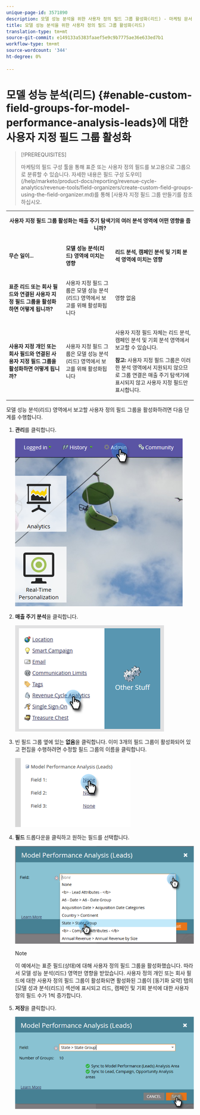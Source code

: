 ```yaml
---
unique-page-id: 3571890
description: 모델 성능 분석을 위한 사용자 정의 필드 그룹 활성화(리드) - 마케팅 문서 - 제품 설명서
title: 모델 성능 분석을 위한 사용자 정의 필드 그룹 활성화(리드)
translation-type: tm+mt
source-git-commit: e149133a5383faaef5e9c9b7775ae36e633ed7b1
workflow-type: tm+mt
source-wordcount: '344'
ht-degree: 0%

---
```



# 모델 성능 분석(리드) {#enable-custom-field-groups-for-model-performance-analysis-leads}에 대한 사용자 지정 필드 그룹 활성화

>[!PREREQUISITES]
>
>마케팅의 필드 구성 툴을 통해 표준 또는 사용자 정의 필드를 보고용으로 그룹으로 분류할 수 있습니다. 자세한 내용은 필드 구성 도우미](/help/marketo/product-docs/reporting/revenue-cycle-analytics/revenue-tools/field-organizers/create-custom-field-groups-using-the-field-organizer.md)를 통해 [사용자 지정 필드 그룹 만들기를 참조하십시오.

<table> 
 <tbody> 
  <tr> 
   <td colspan="3" rowspan="1"><p align="center"><strong>사용자 지정 필드 그룹 활성화는 매출 주기 탐색기의 여러 분석 영역에 어떤 영향을 줍니까?</strong></p></td> 
  </tr> 
  <tr> 
   <td colspan="1" rowspan="1"><p><strong>무슨 일이...</strong></p></td> 
   <td colspan="1" rowspan="1"><p><strong>모델 성능 분석(리드) 영역에 미치는 영향</strong></p></td> 
   <td colspan="1" rowspan="1"><p><strong>리드 분석, 캠페인 분석 및 기회 분석 영역에 미치는 영향</strong></p></td> 
  </tr> 
  <tr> 
   <td colspan="1" rowspan="1"><p><strong>표준 리드 또는 회사 필드와 연결된 사용자 지정 필드 그룹을 활성화하면 어떻게 됩니까?</strong></p></td> 
   <td colspan="1" rowspan="1"><p>사용자 지정 필드 그룹은 모델 성능 분석(리드) 영역에서 보고를 위해 활성화됩니다</p></td> 
   <td colspan="1" rowspan="1"><p>영향 없음</p></td> 
  </tr> 
  <tr> 
   <td colspan="1" rowspan="1"><p><strong>사용자 지정 개인 또는 회사 필드와 연결된 사용자 지정 필드 그룹을 활성화하면 어떻게 됩니까?</strong></p></td> 
   <td colspan="1" rowspan="1"><p>사용자 지정 필드 그룹은 모델 성능 분석(리드) 영역에서 보고를 위해 활성화됩니다</p></td> 
   <td colspan="1" rowspan="1"><p>사용자 지정 필드 자체는 리드 분석, 캠페인 분석 및 기회 분석 영역에서 보고할 수 있습니다.</p><p><strong>참고: </strong> 사용자 지정 필드 그룹은 이러한 분석 영역에서 지원되지 않으므로 그룹 연결은 매출 주기 탐색기에 표시되지 않고 사용자 지정 필드만 <em></em> 표시합니다.</p></td> 
  </tr> 
 </tbody> 
</table>

모델 성능 분석(리드) 영역에서 보고할 사용자 정의 필드 그룹을 활성화하려면 다음 단계를 수행합니다.

1. **관리**&#x200B;를 클릭합니다.

   ![](assets/one-1.png)

1. **매출 주기 분석**&#x200B;을 클릭합니다.

   ![](assets/two-1.png)

1. 빈 필드 그룹 옆에 있는 **없음**&#x200B;을 클릭합니다. 이미 3개의 필드 그룹이 활성화되어 있고 편집을 수행하려면 수정할 필드 그룹의 이름을 클릭합니다.

   ![](assets/three.png)

1. **필드** 드롭다운을 클릭하고 원하는 필드를 선택합니다.

   ![](assets/four-1.png)

   >[!NOTE]
   >
   >이 예에서는 표준 필드(상태)에 대해 사용자 정의 필드 그룹을 활성화했습니다. 따라서 모델 성능 분석(리드) 영역만 영향을 받았습니다. 사용자 정의 개인 또는 회사 필드에 대한 사용자 정의 필드 그룹이 활성화되면 활성화된 그룹이 [동기화 요약] 탭의 [모델 성과 분석(리드)] 섹션에 표시되고 리드, 캠페인 및 기회 분석에 대한 사용자 정의 필드 수가 1씩 증가합니다.

1. **저장**&#x200B;을 클릭합니다.

   ![](assets/five-1.png)
